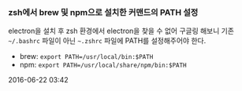 ### zsh에서 brew 및 npm으로 설치한 커맨드의 PATH 설정

electron을 설치 후 zsh 환경에서 electron을 찾을 수 없어 구글링 해보니
기존 `~/.bashrc` 파일이 아닌 `~.zshrc` 파일에 PATH를 설정해주어야 한다.
- brew: `export PATH=/usr/local/bin:$PATH`
- npm: `export PATH=/usr/local/share/npm/bin:$PATH`

  
  
2016-06-22 03:42
